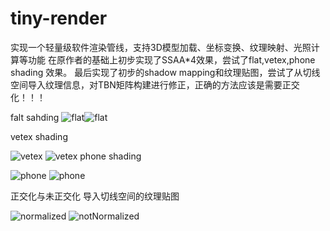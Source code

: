 # tiny-render
实现一个轻量级软件渲染管线，支持3D模型加载、坐标变换、纹理映射、光照计算等功能 
在原作者的基础上初步实现了SSAA*4效果，尝试了flat,vetex,phone shading 效果。
最后实现了初步的shadow mapping和纹理贴图，尝试了从切线空间导入纹理信息，对TBN矩阵构建进行修正，正确的方法应该是需要正交化！！！

falt sahding
![flat](flat1.png)![flat](flat2.png) 

vetex shading

![vetex](vetex1.png) ![vetex](vetex1.png)
phone shading

![phone](phone1.png) ![phone](phone2.png)

正交化与未正交化 导入切线空间的纹理贴图

![normalized](model1.png) ![notNormalized](model2.png) 
